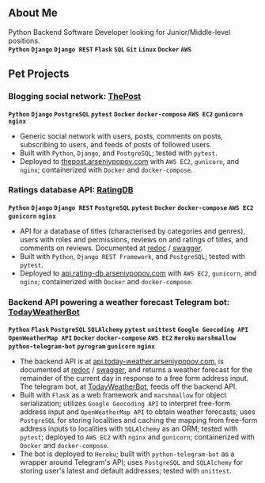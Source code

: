 ## About Me

Python Backend Software Developer looking for Junior/Middle-level positions.  
__`Python` `Django` `Django REST` `Flask` `SQL` `Git` `Linux` `Docker` `AWS`__  

## Pet Projects

### Blogging social network: [ThePost](https://github.com/Arseniy-Popov/ThePost)
__`Python` `Django` `PostgreSQL` `pytest` `Docker` `docker-compose` `AWS EC2` `gunicorn` `nginx`__
- Generic social network with users, posts, comments on posts, subscribing to users, and feeds of posts of followed users.
- Built with `Python`, `Django`, and `PostgreSQL`; tested with `pytest`.
- Deployed to [thepost.arseniypopov.com](http://thepost.arseniypopov.com/) with `AWS EC2`, `gunicorn`, and `nginx`; containerized with `Docker` and `docker-compose`.

### Ratings database API: [RatingDB](https://github.com/Arseniy-Popov/RatingDB)  
__`Python` `Django` `Django REST` `PostgreSQL` `pytest` `Docker` `docker-compose` `AWS EC2` `gunicorn` `nginx`__
- API for a database of titles (characterised by categories and genres), users with roles and permissions, reviews on and ratings of titles, and comments on reviews. Documented at [redoc](http://api.rating-db.arseniypopov.com/docs/redoc.html) / [swagger](http://api.rating-db.arseniypopov.com/docs/swagger.html).
- Built with `Python`, `Django REST Framework`, and `PostgreSQL`; tested with `pytest`.
- Deployed to [api.rating-db.arseniypopov.com](http://api.rating-db.arseniypopov.com/api/v1/) with `AWS EC2`, `gunicorn`, and `nginx`; containerized with `Docker` and `docker-compose`.

### Backend API powering a weather forecast Telegram bot: [TodayWeatherBot](https://github.com/Arseniy-Popov/TodayWeatherBot)
__`Python` `Flask` `PostgreSQL` `SQLAlchemy` `pytest` `unittest` `Google Geocoding API` `OpenWeatherMap API` `Docker` `docker-compose` `AWS EC2` `Heroku` `marshmallow` `python-telegram-bot` `pyrogram` `gunicorn` `nginx`__
* The backend API is at [api.today-weather.arseniypopov.com](http://api.today-weather.arseniypopov.com), is documented at [redoc](http://api.today-weather.arseniypopov.com/docs/redoc.html) / [swagger](http://api.today-weather.arseniypopov.com/docs/swagger.html), and returns a weather forecast for the remainder of the current day in response to a free form address input. The telegram bot, at [TodayWeatherBot](https://t.me/AMP_TodayWeatherBot), feeds off the backend API.
* Built with `Flask` as a web framework and `marshmallow` for object serialization; utilizes `Google Geocoding API` to interpret free-form address input and `OpenWeatherMap API` to obtain weather forecasts; uses `PostgreSQL` for storing localities and caching the mapping from free-form address inputs to localities with `SQLAlchemy` as an ORM; tested with `pytest`; deployed to `AWS EC2` with `nginx` and `gunicorn`; containerized with `Docker` and `docker-compose`.
* The bot is deployed to `Heroku`; built with `python-telegram-bot` as a wrapper around Telegram's API; uses `PostgreSQL` and `SQLAlchemy` for storing user's latest and default addresses; tested with `unittest`.



